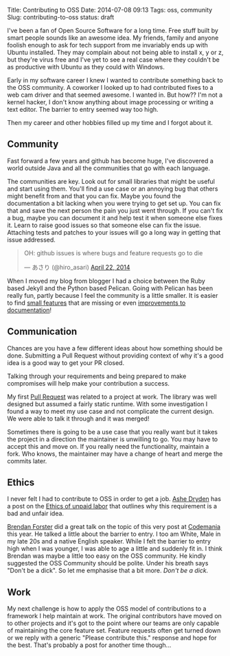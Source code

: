 Title: Contributing to OSS
Date: 2014-07-08 09:13
Tags: oss, community
Slug: contributing-to-oss
status: draft

I've been a fan of Open Source Software for a long time. Free stuff built by smart people sounds like an awesome idea. My friends, family and anyone foolish enough to ask for tech support from me invariably ends up with Ubuntu installed. They may complain about not being able to install x, y or z, but they're virus free and I've yet to see a real case where they couldn't be as productive with Ubuntu as they could with Windows.

Early in my software career I knew I wanted to contribute something back to the OSS community. A coworker I looked up to had contributed fixes to a web cam driver and that seemed awesome. I wanted in. But how?? I'm not a kernel hacker, I don't know anything about image processing or writing a text editor. The barrier to entry seemed way too high.

Then my career and other hobbies filled up my time and I forgot about it.

Community
---------

Fast forward a few years and github has become huge, I've discovered a world outside Java and all the communities that go with each language.

The communities are key. Look out for small libraries that might be useful and start using them. You'll find a use case or an annoying bug that others might benefit from and that you can fix. Maybe you found the documentation a bit lacking when you were trying to get set up. You can fix that and save the next person the pain you just went through. If you can't fix a bug, maybe you can document it and help test it when someone else fixes it. Learn to raise good issues so that someone else can fix the issue. Attaching tests and patches to your issues will go a long way in getting that issue addressed.

<blockquote class="twitter-tweet" lang="en"><p>OH: github issues is where bugs and feature requests go to die</p>&mdash; あさり (@hiro_asari) <a href="https://twitter.com/hiro_asari/statuses/458613847986040832">April 22, 2014</a></blockquote>

When I moved my blog from blogger I had a choice between the Ruby based Jekyll and the Python based Pelican. Going with Pelican has been really fun, partly because I feel the community is a little smaller. It is easier to find [small features](https://github.com/getpelican/pelican-plugins/pull/218) that are missing or even [improvements to documentation](https://github.com/getpelican/pelican-plugins/pull/212)!

Communication
-------------

Chances are you have a few different ideas about how something should be done. Submitting a Pull Request without providing context of why it's a good idea is a good way to get your PR closed.

Talking through your requirements and being prepared to make compromises will help make your contribution a success.

My first [Pull Request](https://github.com/togglz/togglz/pull/72) was related to a project at work. The library was well designed but assumed a fairly static runtime. With some investigation I found a way to meet my use case and not complicate the current design. We were able to talk it through and it was merged!

Sometimes there is going to be a use case that you really want but it takes the project in a direction the maintainer is unwilling to go. You may have to accept this and move on. If you really need the functionality, maintain a fork. Who knows, the maintainer may have a change of heart and merge the commits later.

Ethics
------

I never felt I had to contribute to OSS in order to get a job. [Ashe Dryden](https://twitter.com/ashedryden) has a post on the [Ethics of unpaid labor](http://www.ashedryden.com/blog/the-ethics-of-unpaid-labor-and-the-oss-community) that outlines why this requirement is a bad and unfair idea.

[Brendan Forster](https://twitter.com/shiftkey) did a great talk on the topic of this very post at [Codemania](https://www.youtube.com/watch?v=VE5lss9SEPw) this year. He talked a little about the barrier to entry. I too am White, Male in my late 20s and a native English speaker. While I felt the barrier to entry high when I was younger, I was able to age a little and suddenly fit in. I think Brendan was maybe a little too easy on the OSS community. He kindly suggested the OSS Community should be polite. Under his breath says "Don't be a dick". So let me emphasise that a bit more. *Don't be a dick.*

Work
----

My next challenge is how to apply the OSS model of contributions to a framework I help maintain at work. The original contributors have moved on to other projects and it's got to the point where our teams are only capable of maintaining the core feature set. Feature requests often get turned down or we reply with a generic "Please contribute this." response and hope for the best. That's probably a post for another time though...

<script async src="//platform.twitter.com/widgets.js" charset="utf-8"></script>
